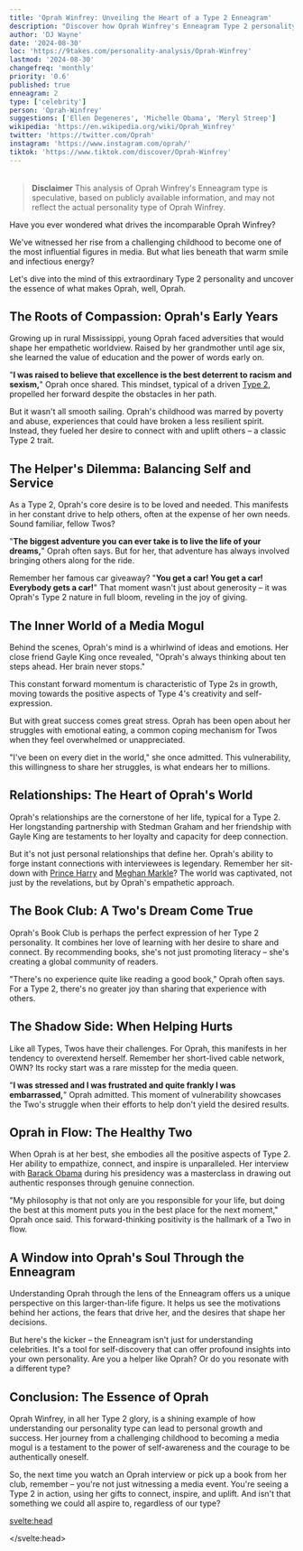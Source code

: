 ```yaml
---
title: 'Oprah Winfrey: Unveiling the Heart of a Type 2 Enneagram'
description: "Discover how Oprah Winfrey's Enneagram Type 2 personality shaped her journey from a challenging childhood to becoming an empathetic media icon and philanthropist."
author: 'DJ Wayne'
date: '2024-08-30'
loc: 'https://9takes.com/personality-analysis/Oprah-Winfrey'
lastmod: '2024-08-30'
changefreq: 'monthly'
priority: '0.6'
published: true
enneagram: 2
type: ['celebrity']
person: 'Oprah-Winfrey'
suggestions: ['Ellen Degeneres', 'Michelle Obama', 'Meryl Streep']
wikipedia: 'https://en.wikipedia.org/wiki/Oprah_Winfrey'
twitter: 'https://twitter.com/Oprah'
instagram: 'https://www.instagram.com/oprah/'
tiktok: 'https://www.tiktok.com/discover/Oprah-Winfrey'
---
```


<script>
	import  PopCard  from "$lib/components/atoms/PopCard.svelte";
import BlogPurpose from '$lib/components/blog/BlogPurpose.svelte'
</script>

<div
	style="display: flex;
    justify-content: center;
    margin: 1rem 0;
	"
>
	<PopCard
		image={`/types/2s/${'Oprah-Winfrey'}.webp`}
		showIcon={false}
		enneagramType="2"
		displayText="Oprah Winfrey"
		subtext=""
	/>
</div>

> **Disclaimer** This analysis of Oprah Winfrey's Enneagram type is speculative, based on publicly available information, and may not reflect the actual personality type of Oprah Winfrey.

<p class="firstLetter">Have you ever wondered what drives the incomparable Oprah Winfrey?</p>

We've witnessed her rise from a challenging childhood to become one of the most influential figures in media. But what lies beneath that warm smile and infectious energy?

Let's dive into the mind of this extraordinary Type 2 personality and uncover the essence of what makes Oprah, well, Oprah.

## The Roots of Compassion: Oprah's Early Years

Growing up in rural Mississippi, young Oprah faced adversities that would shape her empathetic worldview. Raised by her grandmother until age six, she learned the value of education and the power of words early on.

"**I was raised to believe that excellence is the best deterrent to racism and sexism,**" Oprah once shared. This mindset, typical of a driven [Type 2](/enneagram-corner/enneagram-type-2), propelled her forward despite the obstacles in her path.

But it wasn't all smooth sailing. Oprah's childhood was marred by poverty and abuse, experiences that could have broken a less resilient spirit. Instead, they fueled her desire to connect with and uplift others – a classic Type 2 trait.

## The Helper's Dilemma: Balancing Self and Service

As a Type 2, Oprah's core desire is to be loved and needed. This manifests in her constant drive to help others, often at the expense of her own needs. Sound familiar, fellow Twos?

"**The biggest adventure you can ever take is to live the life of your dreams,**" Oprah often says. But for her, that adventure has always involved bringing others along for the ride.

Remember her famous car giveaway? "**You get a car! You get a car! Everybody gets a car!**" That moment wasn't just about generosity – it was Oprah's Type 2 nature in full bloom, reveling in the joy of giving.

## The Inner World of a Media Mogul

Behind the scenes, Oprah's mind is a whirlwind of ideas and emotions. Her close friend Gayle King once revealed, "Oprah's always thinking about ten steps ahead. Her brain never stops."

This constant forward momentum is characteristic of Type 2s in growth, moving towards the positive aspects of Type 4's creativity and self-expression.

But with great success comes great stress. Oprah has been open about her struggles with emotional eating, a common coping mechanism for Twos when they feel overwhelmed or unappreciated.

"I've been on every diet in the world," she once admitted. This vulnerability, this willingness to share her struggles, is what endears her to millions.

## Relationships: The Heart of Oprah's World

Oprah's relationships are the cornerstone of her life, typical for a Type 2. Her longstanding partnership with Stedman Graham and her friendship with Gayle King are testaments to her loyalty and capacity for deep connection.

But it's not just personal relationships that define her. Oprah's ability to forge instant connections with interviewees is legendary. Remember her sit-down with [Prince Harry](/personality-analysis/Prince-Harry) and [Meghan Markle](/personality-analysis/Meghan-Markle)? The world was captivated, not just by the revelations, but by Oprah's empathetic approach.

## The Book Club: A Two's Dream Come True

Oprah's Book Club is perhaps the perfect expression of her Type 2 personality. It combines her love of learning with her desire to share and connect. By recommending books, she's not just promoting literacy – she's creating a global community of readers.

"There's no experience quite like reading a good book," Oprah often says. For a Type 2, there's no greater joy than sharing that experience with others.

## The Shadow Side: When Helping Hurts

Like all Types, Twos have their challenges. For Oprah, this manifests in her tendency to overextend herself. Remember her short-lived cable network, OWN? Its rocky start was a rare misstep for the media queen.

"**I was stressed and I was frustrated and quite frankly I was embarrassed,**" Oprah admitted. This moment of vulnerability showcases the Two's struggle when their efforts to help don't yield the desired results.

## Oprah in Flow: The Healthy Two

When Oprah is at her best, she embodies all the positive aspects of Type 2. Her ability to empathize, connect, and inspire is unparalleled. Her interview with [Barack Obama](/personality-analysis/Barack-Obama) during his presidency was a masterclass in drawing out authentic responses through genuine connection.

"My philosophy is that not only are you responsible for your life, but doing the best at this moment puts you in the best place for the next moment," Oprah once said. This forward-thinking positivity is the hallmark of a Two in flow.

<BlogPurpose/>

## A Window into Oprah's Soul Through the Enneagram

Understanding Oprah through the lens of the Enneagram offers us a unique perspective on this larger-than-life figure. It helps us see the motivations behind her actions, the fears that drive her, and the desires that shape her decisions.

But here's the kicker – the Enneagram isn't just for understanding celebrities. It's a tool for self-discovery that can offer profound insights into your own personality. Are you a helper like Oprah? Or do you resonate with a different type?

## Conclusion: The Essence of Oprah

Oprah Winfrey, in all her Type 2 glory, is a shining example of how understanding our personality type can lead to personal growth and success. Her journey from a challenging childhood to becoming a media mogul is a testament to the power of self-awareness and the courage to be authentically oneself.

So, the next time you watch an Oprah interview or pick up a book from her club, remember – you're not just witnessing a media event. You're seeing a Type 2 in action, using her gifts to connect, inspire, and uplift. And isn't that something we could all aspire to, regardless of our type?

<svelte:head>

<script type="application/ld+json">
	{
  "@context": "http://schema.org",
  "@graph": [
    {
      "@type": "Article",
      "articleBody": "This article explores the personality traits of Oprah Winfrey from the perspective of the Enneagram Type 2. Known for her empathy, generosity, and ability to connect with others, Oprah embodies many characteristics of Type 2 personalities. The article discusses various facets of Oprah's life and career that demonstrate her Type 2 characteristics, including her childhood, rise to media stardom, philanthropic efforts, and core motivations.",
      "creator": {
        "@type": "Person",
        "name": "DJ Wayne",
        "sameAs": ["https://www.instagram.com/djwayne3/", "https://www.youtube.com/@djwayne3", "https://www.linkedin.com/in/davidtwayne/", "https://twitter.com/djwayne3"
        ]
      },
      "author": {
        "@type": "Person",
        "name": "DJ Wayne",
        "sameAs": ["https://www.instagram.com/djwayne3/", "https://www.youtube.com/@djwayne3", "https://www.linkedin.com/in/davidtwayne/", "https://twitter.com/djwayne3"
        ]
      },
      "dateModified": {
        "@type": "Date",
        "@value": "2024-08-30"
      },
      "datePublished": {
        "@type": "Date",
        "@value": "2024-08-30"
      },
      "description": "This blog post examines the reasons why Oprah Winfrey might be an Enneagram Type 2. It focuses on her personality traits, her motivations, her inner world, her philanthropic efforts, and how these elements might be related to the core attributes of a Type 2.",
      "headline": "Oprah Winfrey: Unveiling the Heart of a Type 2 Enneagram - From Humble Beginnings to Media Maven",
      "image": {
        "@type": "ImageObject",
        "height": 900,
        "url": "https://9takes.com/types/2s/Oprah-Winfrey.webp",
        "width": 900
      },
      "mainEntityOfPage": {
        "@id": "https://9takes.com/personality-analysis/Oprah-Winfrey",
        "@type": "WebPage"
      },
      "mentions": {
        "@type": "Person",
        "name": "Oprah Winfrey",
        "sameAs": ["https://en.wikipedia.org/wiki/Oprah_Winfrey", "https://twitter.com/Oprah", "https://www.instagram.com/oprah/"]
      },
      "publisher": {
        "@type": "Organization",
        "sameAs": ["https://www.instagram.com/9takesdotcom/", "https://twitter.com/9takesdotcom"],
        "logo": {
          "@type": "ImageObject",
          "url": "https://9takes.com/brand/aero.png"
        },
        "name": "9takes"
      }
    },
    {
      "@type": "FAQPage",
      "mainEntity": [
        {
          "@type": "Question",
          "acceptedAnswer": {
            "@type": "Answer",
            "text": "Oprah Winfrey exhibits many characteristics associated with Enneagram Type 2 personalities. This includes her empathy, generosity, and ability to connect deeply with others. These characteristics are deeply rooted in her desire to be loved and needed, a core motivation for Type 2 individuals."
          },
          "name": "Why is Oprah Winfrey considered an Enneagram Type 2?"
        },
        {
          "@type": "Question",
          "acceptedAnswer": {
            "@type": "Answer",
            "text": "Oprah's success in media, her influential book club, philanthropic efforts, and ability to connect with her audience all indicate her Type 2 personality. Moreover, her constant desire to help others and her struggles with maintaining personal boundaries reflect the strengths and challenges of Type 2 individuals."
          },
          "name": "What are some examples of Oprah Winfrey's Type 2 characteristics?"
        },
        {
          "@type": "Question",
          "acceptedAnswer": {
            "@type": "Answer",
            "text": "Oprah Winfrey is well-known for her warm, empathetic, and giving personality. She is often described as charismatic, inspiring, and deeply caring about others. However, these descriptions are based on public perception and her portrayed image in the media. To know her exact personality, one would have to know her personally."
          },
          "name": "What is Oprah Winfrey's personality?"
        },
        {
          "@type": "Question",
          "acceptedAnswer": {
            "@type": "Answer",
            "text": "Oprah Winfrey is an Enneagram type 2, also known as The Helper. This Enneagram type is caring, generous, and people-oriented, often motivated by a desire to be loved and needed. Please note that this information is based on public information and not directly confirmed by Oprah Winfrey herself."
          },
          "name": "What is Oprah Winfrey's Enneagram type?"
        }
      ]
    }
  ]
}
</script>

</svelte:head>
